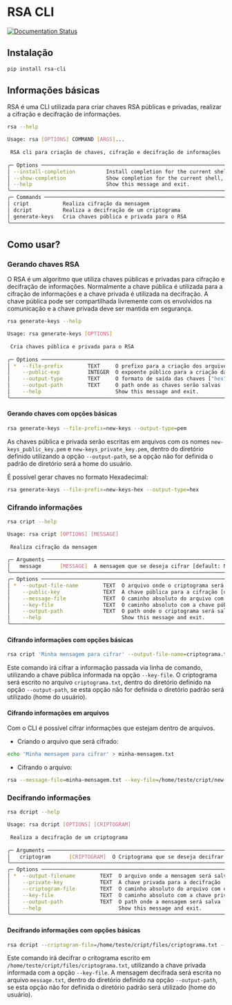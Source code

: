 # RSA CLI
[![Documentation Status](https://readthedocs.org/projects/rsa-cli/badge/?version=latest)](https://rsa-cli.readthedocs.io/pt-br/latest/?badge=latest)

## Instalação

```bash
pip install rsa-cli
```

## Informações básicas

RSA é uma CLI utilizada para criar chaves RSA públicas e privadas, realizar a cifração e decifração de informações.

```bash
rsa --help
```

```bash
Usage: rsa [OPTIONS] COMMAND [ARGS]...                                                                                                                   
                                                                                                                                                          
 RSA cli para criação de chaves, cifração e decifração de informações                                                                                     
                                                                                                                                                          
╭─ Options ──────────────────────────────────────────────────────────────────────────────────────────────────────────────────────────────────────────────╮
│ --install-completion          Install completion for the current shell.                                                                                │
│ --show-completion             Show completion for the current shell, to copy it or customize the installation.                                         │
│ --help                        Show this message and exit.                                                                                              │
╰────────────────────────────────────────────────────────────────────────────────────────────────────────────────────────────────────────────────────────╯
╭─ Commands ─────────────────────────────────────────────────────────────────────────────────────────────────────────────────────────────────────────────╮
│ cript           Realiza cifração da mensagem                                                                                                           │
│ dcript          Realiza a decifração de um criptograma                                                                                                 │
│ generate-keys   Cria chaves pública e privada para o RSA                                                                                               │
╰────────────────────────────────────────────────────────────────────────────────────────────────────────────────────────────────────────────────────────╯
```

## Como usar?
### Gerando chaves RSA
O RSA é um algoritmo que utiliza chaves públicas e privadas para cifração e decifração de informações. Normalmente a chave pública é utilizada para a cifração de informações e a chave privada é utilizada na decifração. 
A chave pública pode ser compartilhada livremente com os envolvidos na comunicação e a chave privada deve ser mantida em segurança.

```bash
rsa generate-keys --help
```
```bash
Usage: rsa generate-keys [OPTIONS]                                                                                                                       
                                                                                                                                                          
 Cria chaves pública e privada para o RSA                                                                                                                 
                                                                                                                                                          
╭─ Options ──────────────────────────────────────────────────────────────────────────────────────────────────────────────────────────────────────────────╮
│ *  --file-prefix        TEXT     O prefixo para a criação dos arquivos de chaves. [default: None] [required]                                           │
│    --public-exp         INTEGER  O expoente público para a criação das chaves [default: 65537]                                                         │
│    --output-type        TEXT     O formato de saída das chaves ["hex", "pem"] [default: hex]                                                           │
│    --output-path        TEXT     O path onde as chaves serão salvas [default: /home/pedro]                                                             │
│    --help                        Show this message and exit.                                                                                           │
╰────────────────────────────────────────────────────────────────────────────────────────────────────────────────────────────────────────────────────────╯
```
#### Gerando chaves com opções básicas

```bash
rsa generate-keys --file-prefix=new-keys --output-type=pem
```
As chaves pública e privada serão escritas em arquivos com os nomes `new-keys_public_key.pem` e `new-keys_private_key.pem`, dentro do diretório definido utilizando a opção `--output-path`, se a opção não for definida o padrão de diretório será a home do usuário.

É possível gerar chaves no formato Hexadecimal:

```bash
rsa generate-keys --file-prefix=new-keys-hex --output-type=hex
```

### Cifrando informações
```bash
rsa cript --help
```
```bash
Usage: rsa cript [OPTIONS] [MESSAGE]                                                                                                                     
                                                                                                                                                          
 Realiza cifração da mensagem                                                                                                                             
                                                                                                                                                          
╭─ Arguments ────────────────────────────────────────────────────────────────────────────────────────────────────────────────────────────────────────────╮
│   message      [MESSAGE]  A mensagem que se deseja cifrar [default: None]                                                                              │
╰────────────────────────────────────────────────────────────────────────────────────────────────────────────────────────────────────────────────────────╯
╭─ Options ──────────────────────────────────────────────────────────────────────────────────────────────────────────────────────────────────────────────╮
│ *  --output-file-name        TEXT  O arquivo onde o criptograma será salvo [default: None] [required]                                                  │
│    --public-key              TEXT  A chave pública para a cifração [default: None]                                                                     │
│    --message-file            TEXT  O caminho absoluto do arquivo com a mensagem que se deseja cifrar [default: None]                                   │
│    --key-file                TEXT  O caminho absoluto com a chave pública [default: None]                                                              │
│    --output-path             TEXT  O path onde o criptograma será salvo [default: /home/pedro]                                                         │
│    --help                          Show this message and exit.                                                                                         │
╰────────────────────────────────────────────────────────────────────────────────────────────────────────────────────────────────────────────────────────╯
```

#### Cifrando informações com opções básicas

```bash
rsa cript 'Minha mensagem para cifrar' --output-file-name=criptograma.txt --key-file=/home/teste/cript/new-keys_public_key.pem
```
Este comando irá cifrar a informação passada via linha de comando, utilizando a chave pública informada na opção `--key-file`. O criptograma será escrito no arquivo `criptograma.txt`, dentro do diretório definido na opção `--output-path`, se esta opção não for definida o diretório padrão será utilizado (home do usuário).

#### Cifrando informações em arquivos
Com o CLI é possível cifrar informações que estejam dentro de arquivos.

- Criando o arquivo que será cifrado:
```bash
echo 'Minha mensagem para cifrar' > minha-mensagem.txt
```

- Cifrando o arquivo:
```bash
rsa --message-file=minha-mensagem.txt --key-file=/home/teste/cript/new-keys_public_key.pem --output-file-name=criptograma.txt
```

### Decifrando informações
```bash
rsa dcript --help
```
```bash
Usage: rsa dcript [OPTIONS] [CRIPTOGRAM]                                                                                                                 
                                                                                                                                                          
 Realiza a decifração de um criptograma                                                                                                                   
                                                                                                                                                          
╭─ Arguments ────────────────────────────────────────────────────────────────────────────────────────────────────────────────────────────────────────────╮
│   criptogram      [CRIPTOGRAM]  O Criptograma que se deseja decifrar [default: None]                                                                   │
╰────────────────────────────────────────────────────────────────────────────────────────────────────────────────────────────────────────────────────────╯
╭─ Options ──────────────────────────────────────────────────────────────────────────────────────────────────────────────────────────────────────────────╮
│ *  --output-filename        TEXT  O arquivo onde a mensagem será salva [default: None] [required]                                                      │
│    --private-key            TEXT  A chave privada para a decifração [default: None]                                                                    │
│    --criptogram-file        TEXT  O caminho absoluto do arquivo com o criptograma que se deseja decifrar [default: None]                               │
│    --key-file               TEXT  O caminho absoluto com a chave privada [default: None]                                                               │
│    --output-path            TEXT  O path onde a mensagem será salva [default: /home/pedro]                                                             │
│    --help                         Show this message and exit.                                                                                          │
╰────────────────────────────────────────────────────────────────────────────────────────────────────────────────────────────────────────────────────────╯
```

#### Decifrando informações com opções básicas
```bash
rsa dcript --criptogram-file=/home/teste/cript/files/criptograma.txt --key-file=/home/teste/cript/new-keys_private_key.pem --output-filename=message.txt
```

Este comando irá decifrar o critograma escrito em `/home/teste/cript/files/criptograma.txt`, utilizando a chave privada informada com a opção `--key-file`. A mensagem decifrada será escrita no arquivo `message.txt`, dentro do diretório definido na opção `--output-path`, se esta opção não for definida o diretório padrão será utilizado (home do usuário).